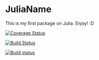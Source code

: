# JuliaName

This is my first package on Julia. Enjoy! :D

[![Coverage Status](https://coveralls.io/repos/github/fratava/JuliaName.jl/badge.svg?branch=master)](https://coveralls.io/github/fratava/JuliaName.jl?branch=master)

[![Build Status](https://travis-ci.org/fratava/JuliaName.jl.svg?branch=master)](https://travis-ci.org/fratava/JuliaName.jl)

[![Build status](https://ci.appveyor.com/api/projects/status/nxx64aoritauv60t?svg=true)](https://ci.appveyor.com/project/fratava/julianame-jl-q6gj4)


<!---
This is an example Julia repository. It was generated using:

```julia
# Pkg.add("PkgDev")
using PkgDev
PkgDev.generate("ExamplePackage","MIT")
```

Please check out the source code for details. In the `/src` directory, the general
structure of a Julia package is outlined. Tips and suggestions are given so that
way the library can be both generic and performant. In the `/test` directory,
a scalable testing structure is shown. The `REQUIRE` file shows how to setup
a package dependency. The `/docs` folder was generated using

```julia
# Pkg.add("Documenter")
using Documenter
Documenter.generate("ExamplePackage")
```

Continuous integration (CI) testing will run your test suite every time code is changed.
It will also build a new version of your docs. Setting up CI is mandatory for
any registered Julia package. For information on getting CI setup, see

http://www.stochasticlifestyle.com/finalizing-julia-package-documentation-testing-coverage-publishing/

You should setup both Travis and AppVeyor. Travis is for Linux and Mac, while
AppVeyor is for Windows. This will ensure that your package installs and runs
and the most popular OSs.

## Installing this Package

Since this package is not registered, you must install it by cloning. To add this package, use:

```julia
Pkg.clone("https://github.com/ChrisRackauckas/ExamplePackage.jl")
```

## Performance

For general tips for getting good performance, check out the following post:

http://www.stochasticlifestyle.com/7-julia-gotchas-handle/

## Where to Get Help

There are many places to get help from the Julia community. I would like to highlight what I think are the most helpful. In many cases a quick chat can answer a lot of questions. The JuliaLang Gitter channel (linked with the IRC #julia freenode channel) is a great resource for asking general Julia questions:

https://gitter.im/JuliaLang/julia

The Julia Discourse is a forum of Julia users for general questions, with subtopics for questions on more specific topics such as machine learning and numerics.

https://discourse.julialang.org/

Lastly, you can also post to StackOverflow using the tag julia-lang.

-->
